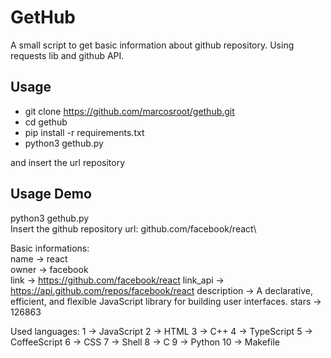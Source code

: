 # GetHub
A small script to get basic information about github repository. Using requests lib and github API. 

## Usage
- git clone https://github.com/marcosroot/gethub.git
- cd gethub
- pip install -r requirements.txt
- python3 gethub.py
 
 and insert the url repository

## Usage Demo
python3 gethub.py\
Insert the github repository url: github.com/facebook/react\

Basic informations:\
name -> react\
owner -> facebook\
link -> https://github.com/facebook/react
link_api -> https://api.github.com/repos/facebook/react
description -> A declarative, efficient, and flexible JavaScript library for building user interfaces.
stars -> 126863

Used languages:
1 -> JavaScript
2 -> HTML
3 -> C++
4 -> TypeScript
5 -> CoffeeScript
6 -> CSS
7 -> Shell
8 -> C
9 -> Python
10 -> Makefile
